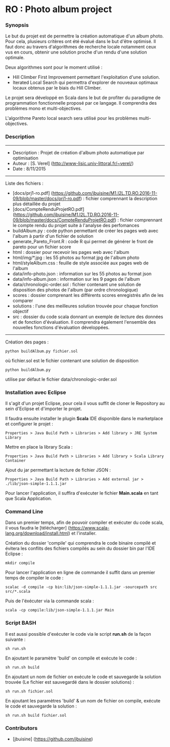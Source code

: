 # RO : Photo album project

### Synopsis

Le but du projet est de permettre la création automatique d'un album photo. Pour cela, plusieurs critères ont été évalué dans le but d'être optimisé. Il faut donc au travers d'algorithmes de recherche locale notamment ceux vus en cours, obtenir une solution proche d'un rendu d'une solution optimale.

Deux algorithmes sont pour le moment utilisé :
- Hill Climber First Improvement permettant l'exploitation d'une solution.
- Iterated Local Search qui permettra d'explorer de nouveaux optimaux locaux obtenus par le biais du Hill Climber.

Le projet sera développé en Scala dans le but de profiter du paradigme de programmation fonctionnelle proposé par ce langage. Il comprendra des problèmes mono et multi-objectives.

L'algorithme Pareto local search sera utilisé pour les problèmes multi-objectives.

### Description

-------------------
* Description : Projet de création d'album photo automatique par optimisation
* Auteur      : [S. Verel] (http://www-lisic.univ-littoral.fr/~verel/)
* Date        : 8/11/2015


-------------------
Liste des fichiers :
- [docs/prj1-ro.pdf] (https://github.com/jbuisine/M1.I2L.TD.RO.2016-11-09/blob/master/docs/prj1-ro.pdf)             : fichier comprennant la description plus détaillée du projet
- [docs/CompteRenduProjetRO.pdf] (https://github.com/jbuisine/M1.I2L.TD.RO.2016-11-09/blob/master/docs/CompteRenduProjetRO.pdf) : fichier comprennant le compte rendu du projet suite à l'analyse des perfomances
- buildAlbum.py                : code python permettant de créer les pages web avec l'album à partir d'un fichier de solution
- generate_Pareto_Front.R      : code R qui permet de générer le front de pareto pour un fichier score
- html                         : dossier pour recevoir les pages web avec l'album
- html/img/*.jpg               : les 55 photos au format jpg de l'album photo
- html/styleAlbum.css          : feuille de style associée aux pages web de l'album
- data/info-photo.json         : information sur les 55 photos au format json
- data/info-album.json         : information sur les 9 pages de l'album
- data/chronologic-order.sol   : fichier contenant une solution de disposition des photos de l'album (par ordre chronologique)
- scores		               : dossier comprenant les différents scores enregistrés afin de les comparer
- solutions		               : l'une des meilleures solution trouvée pour chaque fonction objectif
- src                          : dossier du code scala donnant un exemple de lecture des données et de fonction d'évaluation. Il comprendra également l'ensemble des nouvelles fonctions d'évaluation développées.


-------------------
Création des pages :

```
python buildAlbum.py fichier.sol
```
où fichier.sol est le fichier contenant une solution de disposition

```
python buildAlbum.py
```
utilise par défaut le fichier data/chronologic-order.sol


### Installation avec Eclipse

Il s'agit d'un projet Eclipse, pour cela il vous suffit de cloner le Repository au sein d'Eclipse et d'importer le projet.

Il faudra ensuite installer le plugin **Scala** IDE disponible dans le marketplace et configurer le projet :


```
Properties > Java Build Path > Libraries > Add library > JRE System Library
```

Mettre en place la library Scala :

```
Properties > Java Build Path > Libraries > Add library > Scala Library Container
```

Ajout du jar permettant la lecture de fichier JSON :

```
Properties > Java Build Path > Libraries > Add external jar > ./lib/json-simple-1.1.1.jar
```

Pour lancer l'application, il suffira d'exécuter le fichier **Main.scala** en tant que Scala Application.

### Command Line

Dans un premier temps, afin de pouvoir compiler et exécuter du code scala, il vous faudra le [télécharger] (https://www.scala-lang.org/download/install.html) et l'installer.

Création du dossier 'compile' qui comprendra le code binaire compilé et évitera les conflits des fichiers compilés au sein du dossier bin par l'IDE Eclipse :

```
mkdir compile
```

Pour lancer l'application en ligne de commande il suffit dans un premier temps de compiler le code :

```
scalac -d compile -cp bin:lib/json-simple-1.1.1.jar -sourcepath src src/*.scala
```

Puis de l'éxécuter via la commande scala :

```
scala -cp compile:lib/json-simple-1.1.1.jar Main
```

### Script BASH

Il est aussi possible d'exécuter le code via le script __run.sh__ de la façon suivante :

```
sh run.sh
```
En ajoutant le paramètre 'build' on compile et exécute le code :

```
sh run.sh build
```

En ajoutant un nom de fichier on exécute le code et sauvegarde la solution trouvée (Le fichier est sauvegardé dans le dossier solutions) :

```
sh run.sh fichier.sol
```

En ajoutant les paramètres 'build' & un nom de fichier on compile, exécute le code et sauvegarde la solution :

```
sh run.sh build fichier.sol
```

### Contributors

* [jbuisine] (https://github.com/jbuisine)
